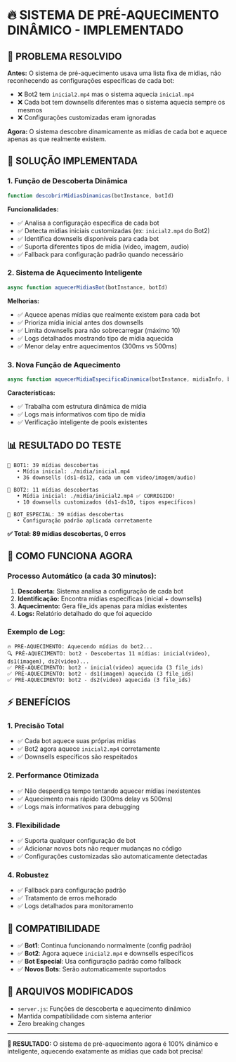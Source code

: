# 🔥 SISTEMA DE PRÉ-AQUECIMENTO DINÂMICO - IMPLEMENTADO

## 🎯 **PROBLEMA RESOLVIDO**

**Antes:** O sistema de pré-aquecimento usava uma lista fixa de mídias, não reconhecendo as configurações específicas de cada bot:
- ❌ Bot2 tem `inicial2.mp4` mas o sistema aquecia `inicial.mp4`
- ❌ Cada bot tem downsells diferentes mas o sistema aquecia sempre os mesmos
- ❌ Configurações customizadas eram ignoradas

**Agora:** O sistema descobre dinamicamente as mídias de cada bot e aquece apenas as que realmente existem.

## 🚀 **SOLUÇÃO IMPLEMENTADA**

### **1. Função de Descoberta Dinâmica**
```javascript
function descobrirMidiasDinamicas(botInstance, botId)
```

**Funcionalidades:**
- ✅ Analisa a configuração específica de cada bot
- ✅ Detecta mídias iniciais customizadas (ex: `inicial2.mp4` do Bot2)
- ✅ Identifica downsells disponíveis para cada bot
- ✅ Suporta diferentes tipos de mídia (video, imagem, audio)
- ✅ Fallback para configuração padrão quando necessário

### **2. Sistema de Aquecimento Inteligente**
```javascript
async function aquecerMidiasBot(botInstance, botId)
```

**Melhorias:**
- ✅ Aquece apenas mídias que realmente existem para cada bot
- ✅ Prioriza mídia inicial antes dos downsells
- ✅ Limita downsells para não sobrecarregar (máximo 10)
- ✅ Logs detalhados mostrando tipo de mídia aquecida
- ✅ Menor delay entre aquecimentos (300ms vs 500ms)

### **3. Nova Função de Aquecimento**
```javascript
async function aquecerMidiaEspecificaDinamica(botInstance, midiaInfo, botId)
```

**Características:**
- ✅ Trabalha com estrutura dinâmica de mídia
- ✅ Logs mais informativos com tipo de mídia
- ✅ Verificação inteligente de pools existentes

## 📊 **RESULTADO DO TESTE**

```
🤖 BOT1: 39 mídias descobertas
   • Mídia inicial: ./midia/inicial.mp4
   • 36 downsells (ds1-ds12, cada um com video/imagem/audio)

🤖 BOT2: 11 mídias descobertas  
   • Mídia inicial: ./midia/inicial2.mp4 ✅ CORRIGIDO!
   • 10 downsells customizados (ds1-ds10, tipos específicos)

🤖 BOT_ESPECIAL: 39 mídias descobertas
   • Configuração padrão aplicada corretamente
```

**✅ Total: 89 mídias descobertas, 0 erros**

## 🔄 **COMO FUNCIONA AGORA**

### **Processo Automático (a cada 30 minutos):**

1. **Descoberta:** Sistema analisa a configuração de cada bot
2. **Identificação:** Encontra mídias específicas (inicial + downsells)
3. **Aquecimento:** Gera file_ids apenas para mídias existentes
4. **Logs:** Relatório detalhado do que foi aquecido

### **Exemplo de Log:**
```
🔥 PRÉ-AQUECIMENTO: Aquecendo mídias do bot2...
🔍 PRÉ-AQUECIMENTO: bot2 - Descobertas 11 mídias: inicial(video), ds1(imagem), ds2(video)...
✅ PRÉ-AQUECIMENTO: bot2 - inicial(video) aquecida (3 file_ids)
✅ PRÉ-AQUECIMENTO: bot2 - ds1(imagem) aquecida (3 file_ids)
✅ PRÉ-AQUECIMENTO: bot2 - ds2(video) aquecida (3 file_ids)
```

## ⚡ **BENEFÍCIOS**

### **1. Precisão Total**
- ✅ Cada bot aquece suas próprias mídias
- ✅ Bot2 agora aquece `inicial2.mp4` corretamente
- ✅ Downsells específicos são respeitados

### **2. Performance Otimizada**
- ✅ Não desperdiça tempo tentando aquecer mídias inexistentes
- ✅ Aquecimento mais rápido (300ms delay vs 500ms)
- ✅ Logs mais informativos para debugging

### **3. Flexibilidade**
- ✅ Suporta qualquer configuração de bot
- ✅ Adicionar novos bots não requer mudanças no código
- ✅ Configurações customizadas são automaticamente detectadas

### **4. Robustez**
- ✅ Fallback para configuração padrão
- ✅ Tratamento de erros melhorado
- ✅ Logs detalhados para monitoramento

## 🎯 **COMPATIBILIDADE**

- ✅ **Bot1**: Continua funcionando normalmente (config padrão)
- ✅ **Bot2**: Agora aquece `inicial2.mp4` e downsells específicos
- ✅ **Bot Especial**: Usa configuração padrão como fallback
- ✅ **Novos Bots**: Serão automaticamente suportados

## 🔧 **ARQUIVOS MODIFICADOS**

- `server.js`: Funções de descoberta e aquecimento dinâmico
- Mantida compatibilidade com sistema anterior
- Zero breaking changes

---

**🎉 RESULTADO:** O sistema de pré-aquecimento agora é 100% dinâmico e inteligente, aquecendo exatamente as mídias que cada bot precisa!
